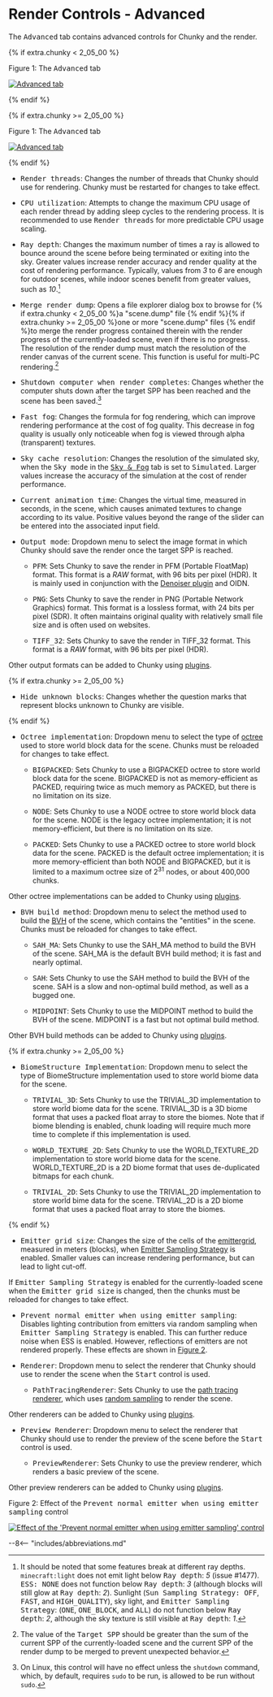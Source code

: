 # Render Controls - Advanced

The <samp>Advanced</samp> tab contains advanced controls for Chunky and the render.

{% if extra.chunky < 2_05_00 %}

<div class="figure" id="figure-1">
  <p class="figure">Figure 1: The <samp>Advanced</samp> tab</p>
  <div class="figureimgcontainer">
    <a href="../../../../../img/reference/user_interface/chunky/render_controls/advanced/advanced_tab-stable.png">
      <img class="figure" src="../../../../../img/reference/user_interface/chunky/render_controls/advanced/advanced_tab-stable.png" alt="Advanced tab">
    </a>
  </div>
</div>

{% endif %}

{% if extra.chunky >= 2_05_00 %}

<div class="figure" id="figure-1">
  <p class="figure">Figure 1: The <samp>Advanced</samp> tab</p>
  <div class="figureimgcontainer">
    <a href="../../../../../img/reference/user_interface/chunky/render_controls/advanced/advanced_tab-snapshot.png">
      <img class="figure" src="../../../../../img/reference/user_interface/chunky/render_controls/advanced/advanced_tab-snapshot.png" alt="Advanced tab">
    </a>
  </div>
</div>

{% endif %}

- <samp>Render threads</samp>: Changes the number of threads that Chunky should use for rendering. Chunky must be restarted for changes to take effect.

- <samp>CPU utilization</samp>: Attempts to change the maximum CPU usage of each render thread by adding sleep cycles to the rendering process. It is recommended to use <samp>Render threads</samp> for more predictable CPU usage scaling.

- <samp>Ray depth</samp>: Changes the maximum number of times a ray is allowed to bounce around the scene before being terminated or exiting into the sky. Greater values increase render accuracy and render quality at the cost of rendering performance. Typically, values from *3* to *6* are enough for outdoor scenes, while indoor scenes benefit from greater values, such as *10*.[^1]

- <samp>Merge render dump</samp>: Opens a file explorer dialog box to browse for {% if extra.chunky < 2_05_00 %}a "scene.dump" file {% endif %}{% if extra.chunky >= 2_05_00 %}one or more "scene.dump" files {% endif %}to merge the render progress contained therein with the render progress of the currently-loaded scene, even if there is no progress. The resolution of the render dump must match the resolution of the render canvas of the current scene. This function is useful for multi-PC rendering.[^2]

- <samp>Shutdown computer when render completes</samp>: Changes whether the computer shuts down after the target SPP has been reached and the scene has been saved.[^3]

- <samp>Fast fog</samp>: Changes the formula for fog rendering, which can improve rendering performance at the cost of fog quality. This decrease in fog quality is usually only noticeable when fog is viewed through alpha (transparent) textures.

- <samp>Sky cache resolution</samp>: Changes the resolution of the simulated sky, when the <samp>Sky mode</samp> in the [<samp>Sky & Fog</samp>](../sky_and_fog#sky-mode-settings) tab is set to <samp>Simulated</samp>. Larger values increase the accuracy of the simulation at the cost of render performance.

- <samp>Current animation time</samp>: Changes the virtual time, measured in seconds, in the scene, which causes animated textures to change according to its value. Positive values beyond the range of the slider can be entered into the associated input field.

- <samp>Output mode</samp>: Dropdown menu to select the image format in which Chunky should save the render once the target SPP is reached.

    - <samp>PFM</samp>: Sets Chunky to save the render in PFM (Portable FloatMap) format. This format is a *RAW* format, with 96 bits per pixel (HDR). It is mainly used in conjunction with the [Denoiser plugin](../../../../../plugins/plugin_list#denoising-plugin) and OIDN.
    
    - <samp>PNG</samp>: Sets Chunky to save the render in PNG (Portable Network Graphics) format. This format is a lossless format, with 24 bits per pixel (SDR). It often maintains original quality with relatively small file size and is often used on websites.

    - <samp>TIFF_32</samp>: Sets Chunky to save the render in TIFF_32 format. This format is a *RAW* format, with 96 bits per pixel (HDR).

Other output formats can be added to Chunky using [plugins](../../../../../plugins/chunky_plugins).

{% if extra.chunky >= 2_05_00 %}

- <samp>Hide unknown blocks</samp>: Changes whether the question marks that represent blocks unknown to Chunky are visible.

{% endif %}

- <samp>Octree implementation</samp>: Dropdown menu to select the type of [octree](../../../../technical/scene_format#octree) used to store world block data for the scene. Chunks must be reloaded for changes to take effect.

    - <samp>BIGPACKED</samp>: Sets Chunky to use a BIGPACKED octree to store world block data for the scene. BIGPACKED is not as memory-efficient as PACKED, requiring twice as much memory as PACKED, but there is no limitation on its size.

    - <samp>NODE</samp>: Sets Chunky to use a NODE octree to store world block data for the scene. NODE is the legacy octree implementation; it is not memory-efficient, but there is no limitation on its size.

    - <samp>PACKED</samp>: Sets Chunky to use a PACKED octree to store world block data for the scene. PACKED is the default octree implementation; it is more memory-efficient than both NODE and BIGPACKED, but it is limited to a maximum octree size of 2<sup>31</sup> nodes, or about 400,000 chunks.

Other octree implementations can be added to Chunky using [plugins](../../../../../plugins/chunky_plugins).

- <samp>BVH build method</samp>: Dropdown menu to select the method used to build the [BVH](../../../../introduction/path_tracing#bounding-volume-hierarchy-bvh) of the scene, which contains the "entities" in the scene. Chunks must be reloaded for changes to take effect.

    - <samp>SAH_MA</samp>: Sets Chunky to use the SAH_MA method to build the BVH of the scene. SAH_MA is the default BVH build method; it is fast and nearly optimal.

    - <samp>SAH</samp>: Sets Chunky to use the SAH method to build the BVH of the scene. SAH is a slow and non-optimal build method, as well as a bugged one.

    - <samp>MIDPOINT</samp>: Sets Chunky to use the MIDPOINT method to build the BVH of the scene. MIDPOINT is a fast but not optimal build method.

Other BVH build methods can be added to Chunky using [plugins](../../../../../plugins/chunky_plugins).

{% if extra.chunky >= 2_05_00 %}

- <samp>BiomeStructure Implementation</samp>: Dropdown menu to select the type of BiomeStructure implementation used to store world biome data for the scene.

    - <samp>TRIVIAL_3D</samp>: Sets Chunky to use the TRIVIAL_3D implementation to store world biome data for the scene. TRIVIAL_3D is a 3D biome format that uses a packed float array to store the biomes. Note that if biome blending is enabled, chunk loading will require much more time to complete if this implementation is used.

    - <samp>WORLD_TEXTURE_2D</samp>: Sets Chunky to use the WORLD_TEXTURE_2D implementation to store world biome data for the scene. WORLD_TEXTURE_2D is a 2D biome format that uses de-duplicated bitmaps for each chunk.

    - <samp>TRIVIAL_2D</samp>: Sets Chunky to use the TRIVIAL_2D implementation to store world bime data for the scene. TRIVIAL_2D is a 2D biome format that uses a packed float array to store the biomes.

{% endif %}

- <samp>Emitter grid size</samp>: Changes the size of the cells of the [emittergrid](../../../../introduction/next_event_estimation#emitter-sampling-strategy-ess), measured in meters (blocks), when [Emitter Sampling Strategy](../lighting#emitter-controls) is enabled. Smaller values can increase rendering performance, but can lead to light cut-off.

If <samp>Emitter Sampling Strategy</samp> is enabled for the currently-loaded scene when the <samp>Emitter grid size</samp> is changed, then the chunks must be reloaded for changes to take effect.

- <samp>Prevent normal emitter when using emitter sampling</samp>: Disables lighting contribution from emitters via random sampling when <samp>Emitter Sampling Strategy</samp> is enabled. This can further reduce noise when ESS is enabled. However, reflections of emitters are not rendered properly. These effects are shown in [Figure 2](#figure-2).

- <samp>Renderer</samp>: Dropdown menu to select the renderer that Chunky should use to render the scene when the <samp>Start</samp> control is used.

    - <samp>PathTracingRenderer</samp>: Sets Chunky to use the [path tracing renderer](../../../../introduction/path_tracing), which uses [random sampling](../../../../introduction/samples_and_noise) to render the scene.

Other renderers can be added to Chunky using [plugins](../../../../../plugins/chunky_plugins).

- <samp>Preview Renderer</samp>: Dropdown menu to select the renderer that Chunky should use to render the preview of the scene before the <samp>Start</samp> control is used.

    - <samp>PreviewRenderer</samp>: Sets Chunky to use the preview renderer, which renders a basic preview of the scene.

Other preview renderers can be added to Chunky using [plugins](../../../../../plugins/chunky_plugins).

<div class="figure" id="figure-2">
  <p class="figure">Figure 2: Effect of the <samp>Prevent normal emitter when using emitter sampling</samp> control</p>
  <div class="figureimgcontainer">
    <a href="../../../../../img/reference/user_interface/chunky/render_controls/advanced/examples/prevent_normal_emitter_when_using_emitter_sampling.png">
      <img class="figure" src="../../../../../img/reference/user_interface/chunky/render_controls/advanced/examples/prevent_normal_emitter_when_using_emitter_sampling.png" alt="Effect of the 'Prevent normal emitter when using emitter sampling' control">
    </a>
  </div>
</div>

[^1]: It should be noted that some features break at different ray depths. `minecraft:light` does not emit light below <samp style="font-size: 1em;">Ray depth</samp>: *5* (issue #1477). <samp style="font-size: 1em;">ESS: NONE</samp> does not function below <samp  style="font-size: 1em;">Ray depth</samp>: *3* (although blocks will still glow at <samp style="font-size: 1em;">Ray depth</samp>: *2*). Sunlight (<samp style="font-size: 1em;">Sun Sampling Strategy: OFF</samp>, <samp style="font-size: 1em;">FAST</samp>, and <samp style="font-size: 1em;">HIGH_QUALITY</samp>), sky light, and <samp style="font-size: 1em;">Emitter Sampling Strategy</samp>: (<samp style="font-size: 1em;">ONE</samp>, <samp style="font-size: 1em;">ONE_BLOCK</samp>, and <samp style="font-size: 1em;">ALL</samp>) do not function below <samp style="font-size: 1em;">Ray depth</samp>: *2*, although the sky texture is still visible at <samp style="font-size: 1em;">Ray depth</samp>: *1*.

[^2]: The value of the <samp>Target SPP</samp> should be greater than the sum of the current SPP of the currently-loaded scene and the current SPP of the render dump to be merged to prevent unexpected behavior.

[^3]: On Linux, this control will have no effect unless the `shutdown` command, which, by default, requires `sudo` to be run, is allowed to be run without `sudo`.

--8<-- "includes/abbreviations.md"
